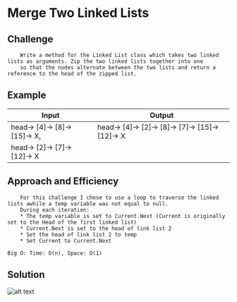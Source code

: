 # Merge Two Linked Lists

## Challenge
```
	Write a method for the Linked List class which takes two linked lists as arguments. Zip the two linked lists together into one
	so that the nodes alternate between the two lists and return a reference to the head of the zipped list.
```

## Example
|Input|Output|
|-----|-------|
| head-> [4]-> [8]-> [15]-> X, | head-> [4]-> [2]-> [8]-> [7]-> [15]-> [12]-> X |
| head-> [2]-> [7]-> [12]-> X  

## Approach and Efficiency
```
	For this challenge I chose to use a loop to traverse the linked lists awhile a temp variable was not equal to null.
	During each iteration:
	* The temp variable is set to Current.Next (Current is originally set to the Head of the first linked list)
	* Current.Next is set to the head of link list 2
	* Set the head of link list 2 to temp
	* Set Current to Current.Next

Big O: Time: O(n), Space: O(1)
```

## Solution
![alt text](https://github.com/CClemensJr/data-structures-and-algorithms/blob/master/assets/mergeLists.JPG "Merge Linked Lists")
